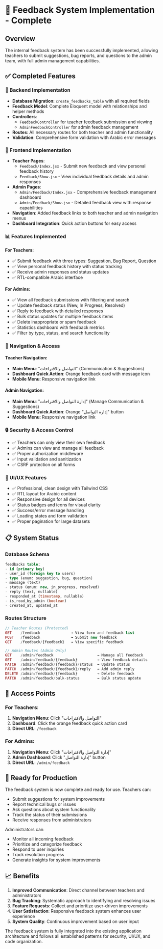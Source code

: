 # 📝 Feedback System Implementation - Complete

## Overview
The internal feedback system has been successfully implemented, allowing teachers to submit suggestions, bug reports, and questions to the admin team, with full admin management capabilities.

## ✅ Completed Features

### 🔧 Backend Implementation
- **Database Migration**: `create_feedbacks_table` with all required fields
- **Feedback Model**: Complete Eloquent model with relationships and helper methods
- **Controllers**: 
  - `FeedbackController` for teacher feedback submission and viewing
  - `AdminFeedbackController` for admin feedback management
- **Routes**: All necessary routes for both teacher and admin functionality
- **Validation**: Comprehensive form validation with Arabic error messages

### 🎨 Frontend Implementation
- **Teacher Pages**:
  - `Feedback/Index.jsx` - Submit new feedback and view personal feedback history
  - `Feedback/Show.jsx` - View individual feedback details and admin responses
- **Admin Pages**:
  - `Admin/Feedback/Index.jsx` - Comprehensive feedback management dashboard
  - `Admin/Feedback/Show.jsx` - Detailed feedback view with response capabilities
- **Navigation**: Added feedback links to both teacher and admin navigation menus
- **Dashboard Integration**: Quick action buttons for easy access

### 📊 Features Implemented

#### For Teachers:
- ✅ Submit feedback with three types: Suggestion, Bug Report, Question
- ✅ View personal feedback history with status tracking
- ✅ Receive admin responses and status updates
- ✅ RTL-compatible Arabic interface

#### For Admins:
- ✅ View all feedback submissions with filtering and search
- ✅ Update feedback status (New, In Progress, Resolved)
- ✅ Reply to feedback with detailed responses
- ✅ Bulk status updates for multiple feedback items
- ✅ Delete inappropriate or spam feedback
- ✅ Statistics dashboard with feedback metrics
- ✅ Filter by type, status, and search functionality

### 🚀 Navigation & Access

#### Teacher Navigation:
- **Main Menu**: "التواصل والاقتراحات" (Communication & Suggestions)
- **Dashboard Quick Action**: Orange feedback card with message icon
- **Mobile Menu**: Responsive navigation link

#### Admin Navigation:
- **Main Menu**: "إدارة التواصل والاقتراحات" (Manage Communication & Suggestions)
- **Dashboard Quick Action**: Orange "إدارة التواصل" button
- **Mobile Menu**: Responsive navigation link

### 🔒 Security & Access Control
- ✅ Teachers can only view their own feedback
- ✅ Admins can view and manage all feedback
- ✅ Proper authorization middleware
- ✅ Input validation and sanitization
- ✅ CSRF protection on all forms

### 🎨 UI/UX Features
- ✅ Professional, clean design with Tailwind CSS
- ✅ RTL layout for Arabic content
- ✅ Responsive design for all devices
- ✅ Status badges and icons for visual clarity
- ✅ Success/error message handling
- ✅ Loading states and form validation
- ✅ Proper pagination for large datasets

## 📋 System Status

### Database Schema
```sql
feedbacks table:
- id (primary key)
- user_id (foreign key to users)
- type (enum: suggestion, bug, question)
- message (text)
- status (enum: new, in_progress, resolved)
- reply (text, nullable)
- responded_at (timestamp, nullable)
- is_read_by_admin (boolean)
- created_at, updated_at
```

### Routes Structure
```php
// Teacher Routes (Protected)
GET    /feedback              → View form and feedback list
POST   /feedback              → Submit new feedback
GET    /feedback/{feedback}   → View specific feedback

// Admin Routes (Admin Only)
GET    /admin/feedback                    → Manage all feedback
GET    /admin/feedback/{feedback}         → View feedback details
PATCH  /admin/feedback/{feedback}/status  → Update status
PATCH  /admin/feedback/{feedback}/reply   → Add admin reply
DELETE /admin/feedback/{feedback}         → Delete feedback
PATCH  /admin/feedback/bulk-status        → Bulk status update
```

## 🎯 Access Points

### For Teachers:
1. **Navigation Menu**: Click "التواصل والاقتراحات"
2. **Dashboard**: Click the orange feedback quick action card
3. **Direct URL**: `/feedback`

### For Admins:
1. **Navigation Menu**: Click "إدارة التواصل والاقتراحات"
2. **Admin Dashboard**: Click "إدارة التواصل" button
3. **Direct URL**: `/admin/feedback`

## 🚀 Ready for Production

The feedback system is now complete and ready for use. Teachers can:
- Submit suggestions for system improvements
- Report technical bugs or issues
- Ask questions about system functionality
- Track the status of their submissions
- Receive responses from administrators

Administrators can:
- Monitor all incoming feedback
- Prioritize and categorize feedback
- Respond to user inquiries
- Track resolution progress
- Generate insights for system improvements

## 📈 Benefits

1. **Improved Communication**: Direct channel between teachers and administrators
2. **Bug Tracking**: Systematic approach to identifying and resolving issues
3. **Feature Requests**: Collect and prioritize user-driven improvements
4. **User Satisfaction**: Responsive feedback system enhances user experience
5. **System Quality**: Continuous improvement based on user input

The feedback system is fully integrated into the existing application architecture and follows all established patterns for security, UI/UX, and code organization.
